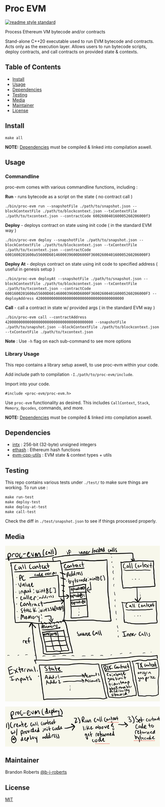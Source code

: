 # Proc EVM

[![readme style standard](https://img.shields.io/badge/readme%20style-standard-brightgreen.svg?style=flat-square)](https://github.com/RichardLitt/standard-readme)

Process Ethereum VM bytecode and/or contracts

Stand-alone C++20 executable used to run EVM bytecode and contracts.
Acts only as the execution layer. Allows users to run bytecode scripts,
deploy contracts, and call contracts on provided state & contexts.

## Table of Contents

- [Install](#install)
- [Usage](#usage)
- [Dependencies](#dependencies)
- [Testing](#testing)
- [Media](#media)
- [Maintainer](#maintainer)
- [License](#license)

## Install

```
make all
```

**NOTE:** [Dependencies](#dependencies) must be compiled & linked into compilation aswell.

## Usage

### Commandline

proc-evm comes with various commandline functions, including :

**Run** - runs bytecode as a script on the state ( no contract call )
```
./bin/proc-evm run --snapshotFile ./path/to/snapshot.json --blockContextFile ./path/to/blockcontext.json --txContextFile ./path/to/txcontext.json --contractCode 600260040160005260206000f3
```

**Deploy** - deploys contract on state using init code ( in the standard EVM way )
```
./bin/proc-evm deploy --snapshotFile ./path/to/snapshot.json --blockContextFile ./path/to/blockcontext.json --txContextFile ./path/to/txcontext.json --contractCode 6001600201600a55600D6014600039600D6000F3600260040160005260206000F3
```

**Deploy At** - deploys contract on state using init code to specified address ( useful in genesis setup )
```
./bin/proc-evm deployAt --snapshotFile ./path/to/snapshot.json --blockContextFile ./path/to/blockcontext.json --txContextFile ./path/to/txcontext.json --contractCode 6001600201600a55600D6014600039600D6000F3600260040160005260206000F3 --deployAddress 4200000000000000000000000000000000000000
```

**Call** - call a contract in state w/ provided args ( in the standard EVM way )
```
./bin/proc-evm call --contractAddress 4200000000000000000000000000000000000000 --snapshotFile ./path/to/snapshot.json --blockContextFile ./path/to/blockcontext.json --txContextFile ./path/to/txcontext.json
```

**Note** : Use `-h` flag on each sub-command to see more options

### Library Usage

This repo contains a library setup aswell, to use proc-evm within your code.

Add include path to compilation `-I./path/to/proc-evm/include`.

Import into your code.
```
#include <proc-evm/proc-evm.h>
```

Use `proc-evm` functionality as desired.
This includes `CallContext`, `Stack`, `Memory`, `Opcodes`, commands, and more.

**NOTE:** [Dependencies](#dependencies) must be compiled & linked into compilation aswell.

## Dependencies

- [intx][intx] : 256-bit (32-byte) unsigned integers
- [ethash][ethash] : Ethereum hash functions
- [evm-cpp-utils][evm-cpp-utils] : EVM state & context types + utils

## Testing

This repo contains various tests under `./test/` to make sure things are working.
To run use :

```
make run-test
make deploy-test
make deploy-at-test
make call-test
```

Check the diff in `./test/snapshot.json` to see if things processed properly.

## Media

![EVM Call Chart](https://github.com/FraktalLabs/docs/blob/master/images/proc-evm/call.jpg)

![EVM Deploy Chart](https://github.com/FraktalLabs/docs/blob/master/images/proc-evm/deploy.jpg)

## Maintainer

Brandon Roberts [@b-j-roberts]

## License

[MIT][MIT]


[intx]: https://github.com/chfast/intx
[ethash]: http://github.com/chfast/ethash
[evm-cpp-utils]: https://github.com/FraktalLabs/evm-cpp-utils
[MIT]: LICENSE
[@b-j-roberts]: https://github.com/b-j-roberts
